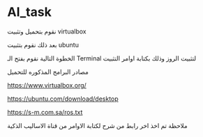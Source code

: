 # AI_task

نقوم بتحميل وتثبيت virtualbox  

بعد ذلك نقوم بتثبيت ubuntu

الخطوة التالية نقوم بفتح الـ Terminal لتثبيت الروز وذلك بكتابة اوامر التثبيت




مصادر البرامج المذكوره للتحميل


https://www.virtualbox.org/


https://ubuntu.com/download/desktop


https://s-m.com.sa/ros.txt

ملاحظة تم اخذ اخر رابط من شرح لكتابة الاوامر من قناة الاساليب الذكية
